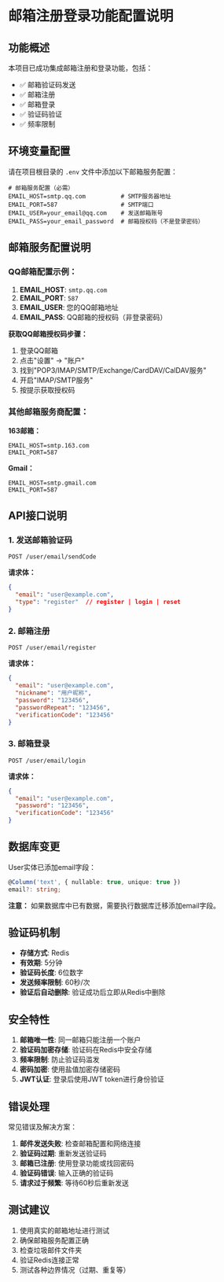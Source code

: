 # 邮箱注册登录功能配置说明

## 功能概述

本项目已成功集成邮箱注册和登录功能，包括：

- ✅ 邮箱验证码发送
- ✅ 邮箱注册
- ✅ 邮箱登录
- ✅ 验证码验证
- ✅ 频率限制

## 环境变量配置

请在项目根目录的 `.env` 文件中添加以下邮箱服务配置：

```env
# 邮箱服务配置（必需）
EMAIL_HOST=smtp.qq.com          # SMTP服务器地址
EMAIL_PORT=587                  # SMTP端口
EMAIL_USER=your_email@qq.com    # 发送邮箱账号
EMAIL_PASS=your_email_password  # 邮箱授权码（不是登录密码）
```

## 邮箱服务配置说明

### QQ邮箱配置示例：
1. **EMAIL_HOST**: `smtp.qq.com`
2. **EMAIL_PORT**: `587`
3. **EMAIL_USER**: 您的QQ邮箱地址
4. **EMAIL_PASS**: QQ邮箱的授权码（非登录密码）

**获取QQ邮箱授权码步骤：**
1. 登录QQ邮箱
2. 点击"设置" -> "账户"
3. 找到"POP3/IMAP/SMTP/Exchange/CardDAV/CalDAV服务"
4. 开启"IMAP/SMTP服务"
5. 按提示获取授权码

### 其他邮箱服务商配置：

**163邮箱：**
```env
EMAIL_HOST=smtp.163.com
EMAIL_PORT=587
```

**Gmail：**
```env
EMAIL_HOST=smtp.gmail.com
EMAIL_PORT=587
```

## API接口说明

### 1. 发送邮箱验证码
```
POST /user/email/sendCode
```

**请求体：**
```json
{
  "email": "user@example.com",
  "type": "register"  // register | login | reset
}
```

### 2. 邮箱注册
```
POST /user/email/register
```

**请求体：**
```json
{
  "email": "user@example.com",
  "nickname": "用户昵称",
  "password": "123456",
  "passwordRepeat": "123456",
  "verificationCode": "123456"
}
```

### 3. 邮箱登录
```
POST /user/email/login
```

**请求体：**
```json
{
  "email": "user@example.com",
  "password": "123456",
  "verificationCode": "123456"
}
```

## 数据库变更

User实体已添加email字段：
```typescript
@Column('text', { nullable: true, unique: true })
email?: string;
```

**注意：** 如果数据库中已有数据，需要执行数据库迁移添加email字段。

## 验证码机制

- **存储方式**: Redis
- **有效期**: 5分钟
- **验证码长度**: 6位数字
- **发送频率限制**: 60秒/次
- **验证后自动删除**: 验证成功后立即从Redis中删除

## 安全特性

1. **邮箱唯一性**: 同一邮箱只能注册一个账户
2. **验证码加密存储**: 验证码在Redis中安全存储
3. **频率限制**: 防止验证码滥发
4. **密码加密**: 使用盐值加密存储密码
5. **JWT认证**: 登录后使用JWT token进行身份验证

## 错误处理

常见错误及解决方案：

1. **邮件发送失败**: 检查邮箱配置和网络连接
2. **验证码过期**: 重新发送验证码
3. **邮箱已注册**: 使用登录功能或找回密码
4. **验证码错误**: 输入正确的验证码
5. **请求过于频繁**: 等待60秒后重新发送

## 测试建议

1. 使用真实的邮箱地址进行测试
2. 确保邮箱服务配置正确
3. 检查垃圾邮件文件夹
4. 验证Redis连接正常
5. 测试各种边界情况（过期、重复等）
